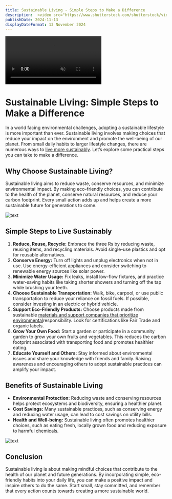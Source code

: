 ```yaml
---
title: Sustainable Living - Simple Steps to Make a Difference
description:  <video src="https://www.shutterstock.com/shutterstock/videos/3434489259/preview/stock-footage-creative-office-professional-female-programmer-uses-headphones-working-on-desktop-computer.webm" controls muted></video> In a world facing environmental challenges, adopting a sustainable lifestyle is more important than ever. Sustainable living involves making choices that reduce your impact on the environment and promote the well-being of our planet.
publishDate: 2024-11-13
displayDateFormat: 13 November 2024
---
```


<video src="https://www.shutterstock.com/shutterstock/videos/3434489259/preview/stock-footage-creative-office-professional-female-programmer-uses-headphones-working-on-desktop-computer.webm"  controls autoplay muted> muted</video>

# Sustainable Living: Simple Steps to Make a Difference
In a world facing environmental challenges, adopting a sustainable lifestyle is more important than ever. Sustainable living involves making choices that reduce your impact on the environment and promote the well-being of our planet. From small daily habits to larger lifestyle changes, there are numerous ways to [live more sustainably](https://github.com/). Let’s explore some practical steps you can take to make a difference.

## Why Choose Sustainable Living?
Sustainable living aims to reduce waste, conserve resources, and minimize environmental impact. By making eco-friendly choices, you can contribute to the health of the planet, conserve natural resources, and reduce your carbon footprint. Every small action adds up and helps create a more sustainable future for generations to come.

![text](https://picsum.photos/800/800)

## Simple Steps to Live Sustainably
1. **Reduce, Reuse, Recycle:** Embrace the three Rs by reducing waste, reusing items, and recycling materials. Avoid single-use plastics and opt for reusable alternatives.
2. **Conserve Energy:** Turn off lights and unplug electronics when not in use. Use energy-efficient appliances and consider switching to renewable energy sources like solar power.
3. **Minimize Water Usage:** Fix leaks, install low-flow fixtures, and practice water-saving habits like taking shorter showers and turning off the tap while brushing your teeth.
4. **Choose Sustainable Transportation:** Walk, bike, carpool, or use public transportation to reduce your reliance on fossil fuels. If possible, consider investing in an electric or hybrid vehicle.
5. **Support Eco-Friendly Products:** Choose products made from sustainable [materials and support companies that prioritize environmental](https://github.com/)responsibility. Look for certifications like Fair Trade and organic labels.
6. **Grow Your Own Food:** Start a garden or participate in a community garden to grow your own fruits and vegetables. This reduces the carbon footprint associated with transporting food and promotes healthier eating.
7. **Educate Yourself and Others:** Stay informed about environmental issues and share your knowledge with friends and family. Raising awareness and encouraging others to adopt sustainable practices can amplify your impact.

## Benefits of Sustainable Living
 * **Environmental Protection:** Reducing waste and conserving resources helps protect ecosystems and biodiversity, ensuring a healthier planet.
 * **Cost Savings:** Many sustainable practices, such as conserving energy and reducing water usage, can lead to cost savings on utility bills.
 * **Health and Well-being:** Sustainable living often promotes healthier choices, such as eating fresh, locally grown food and reducing exposure to harmful chemicals.

 ![text](https://picsum.photos/800/800)

## Conclusion
Sustainable living is about making mindful choices that contribute to the health of our planet and future generations. By incorporating simple, eco-friendly habits into your daily life, you can make a positive impact and inspire others to do the same. Start small, stay committed, and remember that every action counts towards creating a more sustainable world.